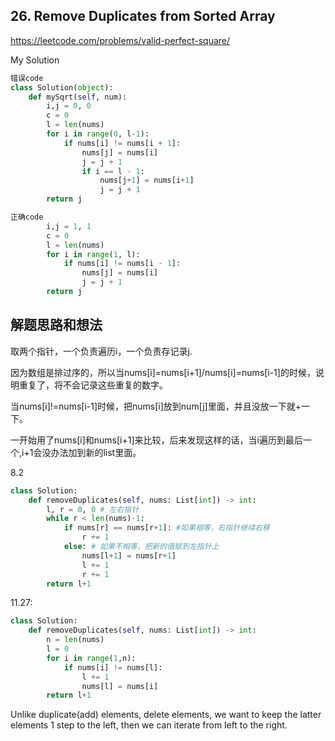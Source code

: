 ## 26. Remove Duplicates from Sorted Array

https://leetcode.com/problems/valid-perfect-square/

My Solution

```python
错误code
class Solution(object):
    def mySqrt(self, num):
        i,j = 0, 0
        c = 0
        l = len(nums)
        for i in range(0, l-1):
            if nums[i] != nums[i + 1]:
                nums[j] = nums[i]
                j = j + 1
                if i == l - 1:
                    nums[j+1] = nums[i+1]
                    j = j + 1
        return j
```
```python
正确code
        i,j = 1, 1
        c = 0
        l = len(nums)
        for i in range(1, l):
            if nums[i] != nums[i - 1]:
                nums[j] = nums[i]
                j = j + 1
        return j
```

## 解题思路和想法

取两个指针，一个负责遍历i，一个负责存记录j.

因为数组是排过序的，所以当nums[i]=nums[i+1]/nums[i]=nums[i-1]的时候，说明重复了，将不会记录这些重复的数字。

当nums[i]!=nums[i-1]时候，把nums[i]放到num[j]里面，并且没放一下就+一下。

一开始用了nums[i]和nums[i+1]来比较，后来发现这样的话，当i遍历到最后一个,i+1会没办法加到新的list里面。

8.2

```python
class Solution:
    def removeDuplicates(self, nums: List[int]) -> int:
        l, r = 0, 0 # 左右指针
        while r < len(nums)-1:
            if nums[r] == nums[r+1]: #如果相等，右指针继续右移
                r += 1
            else: # 如果不相等，把新的值赋到左指针上
                nums[l+1] = nums[r+1] 
                l += 1
                r += 1
        return l+1
```

11.27:

```python
class Solution:
    def removeDuplicates(self, nums: List[int]) -> int:
        n = len(nums)
        l = 0
        for i in range(1,n):
            if nums[i] != nums[l]:
                l += 1
                nums[l] = nums[i]
        return l+1
```

Unlike duplicate(add) elements, delete elements, we want to keep the latter elements 1 step to the left, then we can iterate from left to the right.


